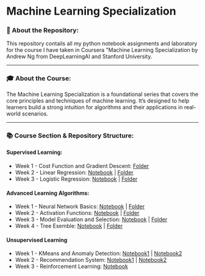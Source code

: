 # Machine Learning Specialization

### 📁 About the Repository:
This repository contails all my python notebook assignments and laboratory for the course I have taken in Coursera "Machine Learning Specialization by Andrew Ng from DeepLearningAI and Stanford University.

---

### 🎓 About the Course:
The Machine Learning Specialization is a foundational series that covers the core principles and techniques of machine learning. It’s designed to help learners build a strong intuition for algorithms and their applications in real-world scenarios.

---

### 📚 Course Section & Repository Structure:

#### Supervised Learning:
- Week 1 - Cost Function and Gradient Descent: [Folder](https://github.com/jenelaineDC/MachineLearningSpecialization/tree/main/Supervised%20Learning/W1%20Lab)
- Week 2 - Linear Regression: [Notebook](https://github.com/jenelaineDC/MachineLearningSpecialization/blob/main/Supervised%20Learning/W2%20Assignment/C1_W2_Linear_Regression.ipynb) | [Folder](https://github.com/jenelaineDC/MachineLearningSpecialization/tree/main/Supervised%20Learning/W2%20Assignment)
- Week 3 - Logistic Regression: [Notebook](https://github.com/jenelaineDC/MachineLearningSpecialization/blob/main/Supervised%20Learning/W3%20Assignment/C1_W3_Logistic_Regression.ipynb) | [Folder](https://github.com/jenelaineDC/MachineLearningSpecialization/tree/main/Supervised%20Learning/W3%20Assignment)
#### Advanced Learning Algorithms:
- Week 1 - Neural Network Basics: [Notebook](https://github.com/jenelaineDC/MachineLearningSpecialization/blob/main/Advanced%20Learning%20Algorithms/W1%20Assignment/C2_W1_Assignment.ipynb) | [Folder](https://github.com/jenelaineDC/MachineLearningSpecialization/tree/main/Advanced%20Learning%20Algorithms/W1%20Assignment)
- Week 2 - Activation Functions: [Notebook](https://github.com/jenelaineDC/MachineLearningSpecialization/blob/main/Advanced%20Learning%20Algorithms/W2%20Assignment/C2_W2_Assignment.ipynb) | [Folder](https://github.com/jenelaineDC/MachineLearningSpecialization/tree/main/Advanced%20Learning%20Algorithms/W2%20Assignment)
- Week 3 - Model Evaluation and Selection: [Notebook](https://github.com/jenelaineDC/MachineLearningSpecialization/blob/main/Advanced%20Learning%20Algorithms/W3%20Assignment/C2_W3_Assignment.ipynb) | [Folder](https://github.com/jenelaineDC/MachineLearningSpecialization/tree/main/Advanced%20Learning%20Algorithms/W3%20Assignment)
- Week 4 - Tree Esemble: [Notebook](https://github.com/jenelaineDC/MachineLearningSpecialization/blob/main/Advanced%20Learning%20Algorithms/W4%20Assignment/C2_W4_Decision_Tree_with_Markdown.ipynb) | [Folder](https://github.com/jenelaineDC/MachineLearningSpecialization/tree/main/Advanced%20Learning%20Algorithms/W4%20Assignment)
#### Unsupervised Learning
- Week 1 - KMeans and Anomaly Detection: [Notebook1](https://github.com/jenelaineDC/MachineLearningSpecialization/blob/main/Unsupervised%20Learning/W1%20Assignment%201/C3_W1_KMeans_Assignment.ipynb) | [Notebook2](https://github.com/jenelaineDC/MachineLearningSpecialization/blob/main/Unsupervised%20Learning/W1%20Assignment%202/C3_W1_Anomaly_Detection.ipynb)
- Week 2 - Recommendation System: [Notebook1](https://github.com/jenelaineDC/MachineLearningSpecialization/blob/main/Unsupervised%20Learning/W2%20Assignment%201/C3_W2_Collaborative_RecSys_Assignment.ipynb) | [Notebook2](https://github.com/jenelaineDC/MachineLearningSpecialization/blob/main/Unsupervised%20Learning/W2%20Assignment%202/C3_W2_RecSysNN_Assignment.ipynb)
- Week 3 - Reinforcement Learning: [Notebook](https://github.com/jenelaineDC/MachineLearningSpecialization/blob/main/Unsupervised%20Learning/W3%20Assignment/C3_W3_A1_Assignment.ipynb)

